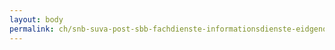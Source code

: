 ```yaml
---
layout: body
permalink: ch/snb-suva-post-sbb-fachdienste-informationsdienste-eidgenoessisches-departement-fuer-verteidigung-bevoelkerungsschutz-und-sport-armasuisse/
---
```


